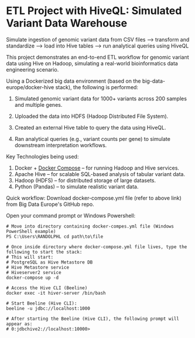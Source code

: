 # ETL Project with HiveQL: Simulated Variant Data Warehouse
Simulate ingestion of genomic variant data from CSV files --> transform and standardize --> load into Hive tables --> run analytical queries using HiveQL

This project demonstrates an end-to-end ETL workflow for genomic variant data using Hive on Hadoop, simulating a real-world bioinformatics data engineering scenario.

Using a Dockerized big data environment (based on the big-data-europe/docker-hive stack), the following is performed:

1. Simulated genomic variant data for 1000+ variants across 200 samples and multiple genes.

2. Uploaded the data into HDFS (Hadoop Distributed File System).

3. Created an external Hive table to query the data using HiveQL.

4. Ran analytical queries (e.g., variant counts per gene) to simulate downstream interpretation workflows.

Key Technologies being used:
1. Docker + [Docker Compose](https://github.com/big-data-europe/docker-hive/blob/master/docker-compose.yml) – for running Hadoop and Hive services.
2. Apache Hive – for scalable SQL-based analysis of tabular variant data.
3. Hadoop (HDFS) – for distributed storage of large datasets.
4. Python (Pandas) – to simulate realistic variant data.


Quick workflow:
Download docker-compose.yml file (refer to above link) from Big Data Europe's GitHub repo. 

Open your command prompt or Windows Powershell:
```
# Move into directory containing docker-compes.yml file (Windows PowerShell example)
PS C:\Users\RANDOLPHL cd path\to\file

# Once inside directory where docker-compose.yml file lives, type the following to start the stack:
# This will start:
# PostgreSQL as Hive Metastore DB
# Hive Metastore service
# Hiveserver2 service
docker-compose up -d

# Access the Hive CLI (Beeline)
docker exec -it hiver-server /bin/bash

# Start Beeline (Hive CLI):
beeline -u jdbc://localhost:1000

# After starting the Beeline (Hive CLI), the following prompt will appear as:
# 0:jdbchive2://localhost:10000>

```
